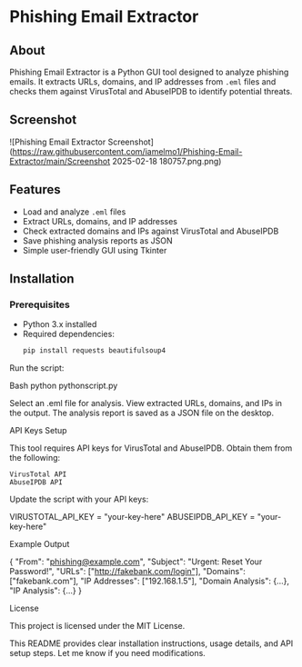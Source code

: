 # Phishing Email Extractor

## About  
Phishing Email Extractor is a Python GUI tool designed to analyze phishing emails. It extracts URLs, domains, and IP addresses from `.eml` files and checks them against VirusTotal and AbuseIPDB to identify potential threats.

## Screenshot
![Phishing Email Extractor Screenshot](https://raw.githubusercontent.com/iamelmo1/Phishing-Email-Extractor/main/Screenshot 2025-02-18 180757.png.png)


## Features  
- Load and analyze `.eml` files  
- Extract URLs, domains, and IP addresses  
- Check extracted domains and IPs against VirusTotal and AbuseIPDB  
- Save phishing analysis reports as JSON  
- Simple user-friendly GUI using Tkinter  


## Installation  

### Prerequisites  
- Python 3.x installed  
- Required dependencies:  
  ```bash
  pip install requests beautifulsoup4

Run the script:

Bash
python pythonscript.py

Select an .eml file for analysis.
View extracted URLs, domains, and IPs in the output.
The analysis report is saved as a JSON file on the desktop.

API Keys Setup

This tool requires API keys for VirusTotal and AbuseIPDB. Obtain them from the following:

    VirusTotal API
    AbuseIPDB API

Update the script with your API keys:

VIRUSTOTAL_API_KEY = "your-key-here"
ABUSEIPDB_API_KEY = "your-key-here"

Example Output

{
    "From": "phishing@example.com",
    "Subject": "Urgent: Reset Your Password!",
    "URLs": ["http://fakebank.com/login"],
    "Domains": ["fakebank.com"],
    "IP Addresses": ["192.168.1.5"],
    "Domain Analysis": {...},
    "IP Analysis": {...}
}

License

This project is licensed under the MIT License.

This README provides clear installation instructions, usage details, and API setup steps. Let me know if you need modifications.


